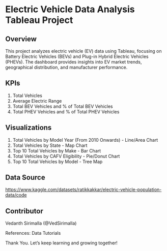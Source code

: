 # Electric Vehicle Data Analysis Tableau Project

## Overview
This project analyzes electric vehicle (EV) data using Tableau, focusing on Battery Electric Vehicles (BEVs) and Plug-in Hybrid Electric Vehicles (PHEVs). The dashboard provides insights into EV market trends, geographical distribution, and manufacturer performance.

## KPIs
1. Total Vehicles
2. Average Electric Range
3. Total BEV Vehicles and % of Total BEV Vehicles
4. Total PHEV Vehicles and % of Total PHEV Vehicles

## Visualizations
1. Total Vehicles by Model Year (From 2010 Onwards) - Line/Area Chart
2. Total Vehicles by State - Map Chart
3. Top 10 Total Vehicles by Make - Bar Chart
4. Total Vehicles by CAFV Eligibility - Pie/Donut Chart
5. Top 10 Total Vehicles by Model - Tree Map

## Data Source
https://www.kaggle.com/datasets/ratikkakkar/electric-vehicle-population-data/code

## Contributor
Vedanth Sirimalla (@VedSirimalla)

References: Data Tutorials

Thank You. Let’s keep learning and growing together!  
